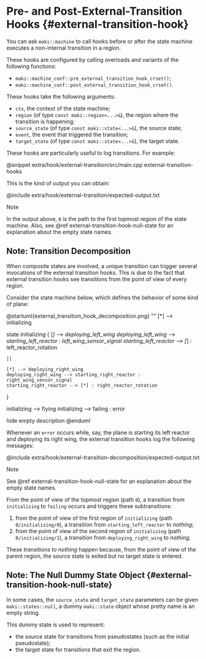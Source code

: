 # Pre- and Post-External-Transition Hooks {#external-transition-hook}

You can ask `maki::machine` to call hooks before or after the state machine executes a non-internal transition in a region.

These hooks are configured by calling overloads and variants of the following functions:
* `maki::machine_conf::pre_external_transition_hook_crset()`;
* `maki::machine_conf::post_external_transition_hook_crset()`.

These hooks take the following arguments:
* `ctx`, the context of the state machine;
* `region` (of type `const maki::region<...>&`), the region where the transition is happening;
* `source_state` (of type `const maki::state<...>&`), the source state;
* `event`, the event that triggered the transition;
* `target_state` (of type `const maki::state<...>&`), the target state.

These hooks are particularly useful to log transitions. For example:

@snippet extra/hook/external-transition/src/main.cpp external-transition-hooks

This is the kind of output you can obtain:

@include extra/hook/external-transition/expected-output.txt

> [!note]
> In the output above, `0` is the path to the first topmost region of the state machine.
> Also, see @ref external-transition-hook-null-state for an explanation about the empty state names.

## Note: Transition Decomposition

When composite states are involved, a unique transition can trigger several invocations of the external transition hooks. This is due to the fact that external transition hooks see transitions from the point of view of every region.

Consider the state machine below, which defines the behavior of some kind of plane:

@startuml{external_transition_hook_decomposition.png} ""
[*] --> initializing

state initializing {
    [*] --> deploying_left_wing
    deploying_left_wing --> starting_left_reactor : left_wing_sensor_signal
    starting_left_reactor --> [*] : left_reactor_rotation

    ||

    [*] --> deploying_right_wing
    deploying_right_wing --> starting_right_reactor : right_wing_sensor_signal
    starting_right_reactor --> [*] : right_reactor_rotation
}

initializing --> flying
initializing --> failing : error

hide empty description
@enduml

Whenever an `error` occurs while, say, the plane is starting its left reactor and deploying its right wing, the external transition hooks log the following messages:

@include extra/hook/external-transition-decomposition/expected-output.txt

> [!note]
> See @ref external-transition-hook-null-state for an explanation about the empty state names.

From the point of view of the topmost region (path `0`), a transition from `initializing` to `failing` occurs and triggers these subtransitions:
1. from the point of view of the first region of `initializing` (path `0/initializing/0`), a transition from `starting_left_reactor` to *nothing*;
2. from the point of view of the second region of `initializing` (path `0/initializing/1`), a transition from `deploying_right_wing` to *nothing*.

These *transitions to nothing* happen because, from the point of view of the parent region, the source state is exited but no target state is entered.

## Note: The Null Dummy State Object {#external-transition-hook-null-state}

In some cases, the `source_state` and `target_state` parameters can be given `maki::states::null`, a dummy `maki::state` object whose pretty name is an empty string.

This dummy state is used to represent:
* the source state for transitions from pseudostates (such as the initial pseudostate);
* the target state for transitions that exit the region.
